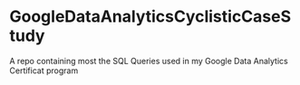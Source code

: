 # GoogleDataAnalyticsCyclisticCaseStudy
A repo containing most the SQL Queries used in my Google Data Analytics Certificat program

